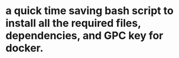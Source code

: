 # a quick time saving bash script to install all the required files, dependencies, and GPC key for docker.

